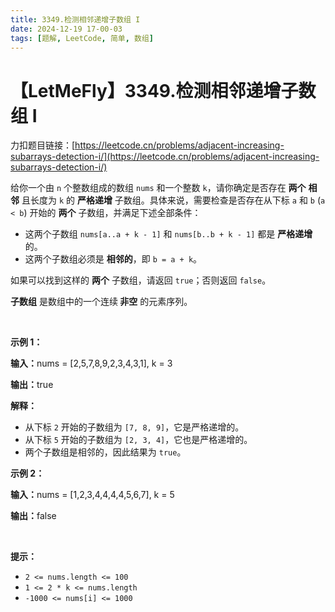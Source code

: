 ```yaml
---
title: 3349.检测相邻递增子数组 I
date: 2024-12-19 17-00-03
tags: [题解, LeetCode, 简单, 数组]
---
```


# 【LetMeFly】3349.检测相邻递增子数组 I

力扣题目链接：[https://leetcode.cn/problems/adjacent-increasing-subarrays-detection-i/](https://leetcode.cn/problems/adjacent-increasing-subarrays-detection-i/)

<p>给你一个由 <code>n</code> 个整数组成的数组 <code>nums</code> 和一个整数 <code>k</code>，请你确定是否存在 <strong>两个</strong> <strong>相邻</strong> 且长度为 <code>k</code> 的 <strong>严格递增</strong> 子数组。具体来说，需要检查是否存在从下标 <code>a</code> 和 <code>b</code> (<code>a &lt; b</code>) 开始的 <strong>两个</strong> 子数组，并满足下述全部条件：</p>

<ul>
	<li>这两个子数组 <code>nums[a..a + k - 1]</code> 和 <code>nums[b..b + k - 1]</code> 都是 <strong>严格递增</strong> 的。</li>
	<li>这两个子数组必须是 <strong>相邻的</strong>，即 <code>b = a + k</code>。</li>
</ul>

<p>如果可以找到这样的 <strong>两个</strong> 子数组，请返回 <code>true</code>；否则返回 <code>false</code>。</p>

<p><strong>子数组</strong> 是数组中的一个连续<b> 非空</b> 的元素序列。</p>

<p>&nbsp;</p>

<p><strong class="example">示例 1：</strong></p>

<div class="example-block">
<p><strong>输入：</strong><span class="example-io">nums = [2,5,7,8,9,2,3,4,3,1], k = 3</span></p>

<p><strong>输出：</strong><span class="example-io">true</span></p>

<p><strong>解释：</strong></p>

<ul>
	<li>从下标 <code>2</code> 开始的子数组为 <code>[7, 8, 9]</code>，它是严格递增的。</li>
	<li>从下标 <code>5</code> 开始的子数组为 <code>[2, 3, 4]</code>，它也是严格递增的。</li>
	<li>两个子数组是相邻的，因此结果为 <code>true</code>。</li>
</ul>
</div>

<p><strong class="example">示例 2：</strong></p>

<div class="example-block">
<p><strong>输入：</strong><span class="example-io">nums = [1,2,3,4,4,4,4,5,6,7], k = 5</span></p>

<p><strong>输出：</strong><span class="example-io">false</span></p>
</div>

<p>&nbsp;</p>

<p><strong>提示：</strong></p>

<ul>
	<li><code>2 &lt;= nums.length &lt;= 100</code></li>
	<li><code>1 &lt;= 2 * k &lt;= nums.length</code></li>
	<li><code>-1000 &lt;= nums[i] &lt;= 1000</code></li>
</ul>


    